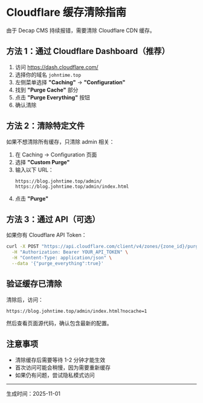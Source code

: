 # Cloudflare 缓存清除指南

由于 Decap CMS 持续报错，需要清除 Cloudflare CDN 缓存。

## 方法 1：通过 Cloudflare Dashboard（推荐）

1. 访问 https://dash.cloudflare.com/
2. 选择你的域名 `johntime.top`
3. 左侧菜单选择 **"Caching"** → **"Configuration"**
4. 找到 **"Purge Cache"** 部分
5. 点击 **"Purge Everything"** 按钮
6. 确认清除

## 方法 2：清除特定文件

如果不想清除所有缓存，只清除 admin 相关：

1. 在 Caching → Configuration 页面
2. 选择 **"Custom Purge"**
3. 输入以下 URL：
   ```
   https://blog.johntime.top/admin/
   https://blog.johntime.top/admin/index.html
   ```
4. 点击 **"Purge"**

## 方法 3：通过 API（可选）

如果你有 Cloudflare API Token：

```bash
curl -X POST "https://api.cloudflare.com/client/v4/zones/{zone_id}/purge_cache" \
  -H "Authorization: Bearer YOUR_API_TOKEN" \
  -H "Content-Type: application/json" \
  --data '{"purge_everything":true}'
```

## 验证缓存已清除

清除后，访问：
```
https://blog.johntime.top/admin/index.html?nocache=1
```

然后查看页面源代码，确认包含最新的配置。

## 注意事项

- 清除缓存后需要等待 1-2 分钟才能生效
- 首次访问可能会稍慢，因为需要重新缓存
- 如果仍有问题，尝试隐私模式访问

---

生成时间：2025-11-01
